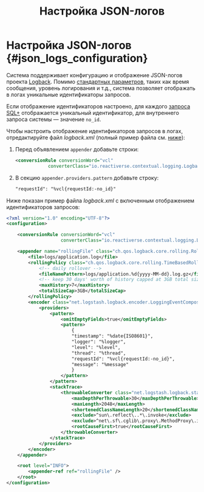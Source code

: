 ﻿---
layout: default
title: Настройка JSON-логов
nav_order: 4
parent: Эксплуатация
has_children: false
---

# Настройка JSON-логов {#json_logs_configuration}

Система поддерживает конфигурацию и отображение JSON-логов проекта [Logback](http://logback.qos.ch/index.html). 
Помимо [стандартных параметров](http://logback.qos.ch/manual/configuration.html), таких как время 
сообщения, уровень логирования и т.д., система позволяет отображать в логах уникальные идентификаторы запросов.

Если отображение идентификаторов настроено, для каждого [запроса SQL+](../../reference/sql_plus_requests/sql_plus_requests.md) 
отображается уникальный идентификатор, для внутреннего запроса системы — значение `no_id`.

Чтобы настроить отображение идентификаторов запросов в логах, отредактируйте файл _logback.xml_ (полный пример файла 
см. [ниже](#ex_logback)):

1. Перед объявлением `appender` добавьте строки:

    ```xml
    <conversionRule conversionWord="vcl"
                converterClass="io.reactiverse.contextual.logging.LogbackConverter"/>
    ```

2. В секцию `appender.providers.pattern` добавьте строку:

    ```xml
    "requestId": "%vcl{requestId:-no_id}"
    ```

<a id="ex_logback"></a>
Ниже показан пример файла _logback.xml_ с включенным отображением идентификаторов запросов:
```xml
<?xml version="1.0" encoding="UTF-8"?>
<configuration>

    <conversionRule conversionWord="vcl"
                    converterClass="io.reactiverse.contextual.logging.LogbackConverter"/>

    <appender name="rollingFile" class="ch.qos.logback.core.rolling.RollingFileAppender">
        <file>logs/application.log</file>
        <rollingPolicy class="ch.qos.logback.core.rolling.TimeBasedRollingPolicy">
            <!-- daily rollover -->
            <fileNamePattern>logs/application.%d{yyyy-MM-dd}.log.gz</fileNamePattern>
            <!-- keep 30 days' worth of history capped at 3GB total size -->
            <maxHistory>7</maxHistory>
            <totalSizeCap>3GB</totalSizeCap>
        </rollingPolicy>
        <encoder class="net.logstash.logback.encoder.LoggingEventCompositeJsonEncoder">
            <providers>
                <pattern>
                    <omitEmptyFields>true</omitEmptyFields>
                    <pattern>
                        {
                        "timestamp": "%date{ISO8601}",
                        "logger": "%logger",
                        "level": "%level",
                        "thread": "%thread",
                        "requestId": "%vcl{requestId:-no_id}",
                        "message": "%message"
                        }
                    </pattern>
                </pattern>
                <stackTrace>
                    <throwableConverter class="net.logstash.logback.stacktrace.ShortenedThrowableConverter">
                        <maxDepthPerThrowable>30</maxDepthPerThrowable>
                        <maxLength>2048</maxLength>
                        <shortenedClassNameLength>20</shortenedClassNameLength>
                        <exclude>^sun\.reflect\..*\.invoke</exclude>
                        <exclude>^net\.sf\.cglib\.proxy\.MethodProxy\.invoke</exclude>
                        <rootCauseFirst>true</rootCauseFirst>
                    </throwableConverter>
                </stackTrace>
            </providers>
        </encoder>
    </appender>

    <root level="INFO">
        <appender-ref ref="rollingFile" />
    </root>
</configuration>
```
